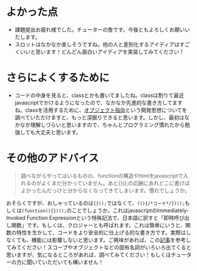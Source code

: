 # よかった点
- 課題提出お疲れ様でした。チューターの詹です。今後ともよろしくお願いいたします。
- スロットはなかなか楽しそうですね。他の人と差別化するアイディアはすごくいいと思います！どんどん面白いアイディアを実装してみてください！

# さらによくするために
- コードの中身を見ると、classとかも書いてましたね。classは割りて最近javascriptでかけるようになったので、なかなか先進的な書き方してますね。classを活用するために、[オブジェクト指向](https://eng-entrance.com/what-oop)という開発思想についてを調べていただけますと、もっと深掘りできると思います。しかし、最初はなかなか理解しづらいと思いますので、ちゃんとプログラミング慣れたから勉強しても大丈夫と思います。

# その他のアドバイス
> 調べながらやってはいるものの、functionの構造やhtmlをjavascriptで入れるのがよくまだ分かっていません。あと{}();の応酬にあれどこに書けばよかったんだっけと分からなくなってきてしまいます。慣れでしょうか。

おそらくですが、おしゃっているのは`{}();`ではなくて、`((){/*コード*/})();`もしくは`(function(){})();`のことでしょうか。これはjavascriptのImmediately-Invoked Function Expressionという特殊記法で、日本語に訳すと「即時呼び出し関数」です。もしくは、クロジャーとも呼ばれます。これは簡単にいうと、関数の特性を生かして、コードをより安全的に仕上げる的な書き方です。実際はしなくても、機能には影響しないと思います。ご興味があれば、この[記事](https://analogic.jp/immediate-function/)を参考してみてください！スコープやオブジェクトなどの固有名詞がいろいろ出てくると思いますが、気になるところがあれば、調べてみてください！もしくはチューターの方に聞いていただいても構いません！
